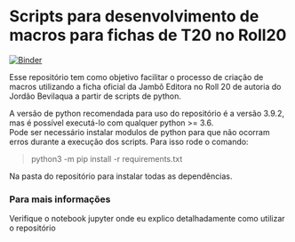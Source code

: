 # Scripts para desenvolvimento de macros para fichas de T20 no Roll20

[![Binder](https://mybinder.org/badge_logo.svg)](https://mybinder.org/v2/gh/caiocaldeira3/t20-roll20-sheet/main?filepath=Exemplos.ipynb)

Esse repositório tem como objetivo facilitar o processo de criação de macros utilizando a ficha oficial da Jambô Editora no Roll 20 de autoria do Jordão Bevilaqua a partir de scripts de python.

A versão de python recomendada para uso do repositório é a versão 3.9.2, mas é possível executá-lo com qualquer python >= 3.6.  
Pode ser necessário instalar modulos de python para que não ocorram erros durante a execução dos scripts. Para isso rode o comando:

>python3 -m pip install -r requirements.txt

Na pasta do repositório para instalar todas as dependências.

### Para mais informações
Verifique o notebook jupyter onde eu explico detalhadamente como utilizar o repositório
